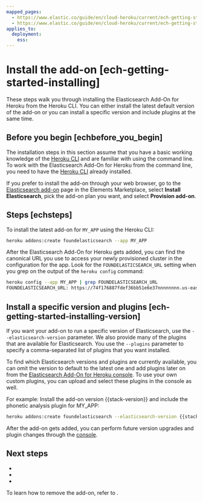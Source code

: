 ```yaml
---
mapped_pages:
  - https://www.elastic.co/guide/en/cloud-heroku/current/ech-getting-started-installing.html
  - https://www.elastic.co/guide/en/cloud-heroku/current/ech-getting-started-installing-version.html
applies_to:
  deployment:
    ess:
---
```


# Install the add-on [ech-getting-started-installing]

These steps walk you through installing the Elasticsearch Add-On for Heroku from the Heroku CLI. You can either install the latest default version of the add-on or you can install a specific version and include plugins at the same time.


## Before you begin [echbefore_you_begin] 

The installation steps in this section assume that you have a basic working knowledge of the [Heroku CLI](https://devcenter.heroku.com/articles/heroku-cli) and are familiar with using the command line. To work with the Elasticsearch Add-On for Heroku from the command line, you need to have the [Heroku CLI](https://devcenter.heroku.com/articles/heroku-cli) already installed.

If you prefer to install the add-on through your web browser, go to the [Elasticsearch add-on](https://elements.heroku.com/addons/foundelasticsearch) page in the Elements Marketplace, select **Install Elasticsearch**, pick the add-on plan you want, and select **Provision add-on**.


## Steps [echsteps] 

To install the latest add-on for `MY_APP` using the Heroku CLI:

```bash
heroku addons:create foundelasticsearch --app MY_APP
```

After the Elasticsearch Add-On for Heroku gets added, you can find the canonical URL you use to access your newly provisioned cluster in the configuration for the app. Look for the `FOUNDELASTICSEARCH_URL` setting when you grep on the output of the `heroku config` command:

```bash
heroku config --app MY_APP | grep FOUNDELASTICSEARCH_URL
FOUNDELASTICSEARCH_URL: https://74f176887fdef36bb51e6e37nnnnnnnn.us-east-1.aws.found.io
```

## Install a specific version and plugins [ech-getting-started-installing-version]

If you want your add-on to run a specific version of Elasticsearch, use the `--elasticsearch-version` parameter. We also provide many of the plugins that are available for Elasticsearch. You use the `--plugins` parameter to specify a comma-separated list of plugins that you want installed.

To find which Elasticsearch versions and plugins are currently available, you can omit the version to default to the latest one and add plugins later on from the [Elasticsearch Add-On for Heroku console](https://cloud.elastic.co?page=docs&placement=docs-body). To use your own custom plugins, you can upload and select these plugins in the console as well.

For example: Install the add-on version {{stack-version}} and include the phonetic analysis plugin for  MY_APP:

```bash subs=true
heroku addons:create foundelasticsearch --elasticsearch-version {{stack-version}} --plugins analysis-phonetic --app MY_APP
```

After the add-on gets added, you can perform future version upgrades and plugin changes through the [console](heroku-getting-started-accessing.md).

## Next steps

- [](/deploy-manage/deploy/elastic-cloud/heroku-getting-started-accessing.md)
- [](/deploy-manage/deploy/elastic-cloud/heroku-working-with-elasticsearch.md)
- [](/deploy-manage/deploy/elastic-cloud/heroku.md#next-steps)

To learn how to remove the add-on, refer to [](/deploy-manage/deploy/elastic-cloud/heroku-getting-started-removing.md).